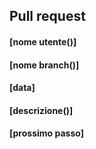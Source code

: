 ## Pull request

#### [nome utente()]
#### [nome branch()]
#### [data]
#### [descrizione()]
#### [prossimo passo]
